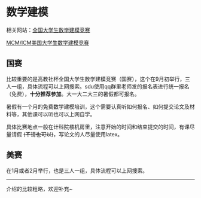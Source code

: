 # 数学建模

相关网站：[全国大学生数学建模竞赛](https://www.mcm.edu.cn/)

[MCM/ICM美国大学生数学建模竞赛](https://www.comap.com/contests/mcm-icm)

## 国赛
比较重要的是高教社杯全国大学生数学建模竞赛（国赛），这个在9月初举行，三人一组，具体流程可以上网搜索。sdu使用qq群里老师发的报名表进行统一报名（免费），**十分推荐参加**。大一大二大三的暑假都可报名。

暑假有一个月的免费数学建模培训，这个需要认真听如何报名、如何提交论文及材料等，其他课可以听也可以上网自学。

具体比赛地点一般在计科院楼机房里，注意开始的时间和结束提交的时间，有课尽量请假 ~~(不请也可以)~~，写论文的人尽量使用latex。


## 美赛
在1月或者2月举行，也是三人一组，具体流程可以上网搜索。

---

介绍的比较粗略，欢迎补充~

